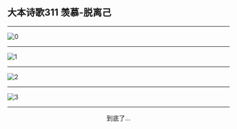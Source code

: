 
## 大本诗歌311 羡慕-脱离己
        
<div id="aplayer0"></div>

---

<img alt="0" data-original="/data/d0311/0.png">

---

<img alt="1" data-original="/data/d0311/1.png">

---

<img alt="2" data-original="/data/d0311/2.png">

---

<img alt="3" data-original="/data/d0311/3.png">

---

<p style="text-align: center">到底了...</p>

<script src="/js/dist-view.js"></script>

<script>
MAIN.id = 'd0311';
        
const ap0 = new APlayer({
    container: document.getElementById('aplayer0'),
    volume: 1,
    loop: 'none',
    preload: 'none',
    audio: [{
        name: '大本诗歌311.mp3',
        artist: '大本诗歌',
        url: 'https://res.wx.qq.com/voice/getvoice?mediaid=MzI0NTk3MDM5M18yMjQ3NDkxMzM2',
        cover: '/favicon'
    }]
});
</script>

